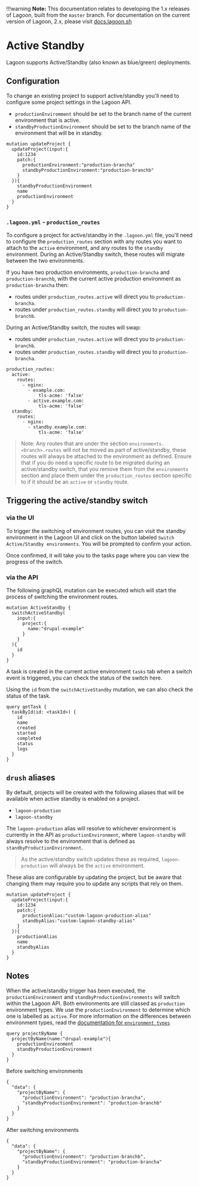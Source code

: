 !!!warning
    **Note:** This documentation relates to developing the 1.x releases of Lagoon, built from the `master` branch.
    For documentation on the current version of Lagoon, 2.x, please visit [docs.lagoon.sh](https://docs.lagoon.sh)

# Active Standby

Lagoon supports Active/Standby (also known as blue/green) deployments.

## Configuration
To change an existing project to support active/standby you'll need to configure some project settings in the Lagoon API.

* `productionEnviromment` should be set to the branch name of the current environment that is active.
* `standbyProductionEnvironment` should be set to the branch name of the environment that will be in standby.

```
mutation updateProject {
  updateProject(input:{
    id:1234
    patch:{
      productionEnvironment:"production-brancha"
      standbyProductionEnvironment:"production-branchb"
    }
  }){
    standbyProductionEnvironment
    name
    productionEnvironment
  }
}
```

### `.lagoon.yml` - `production_routes`
To configure a project for active/standby in the `.lagoon.yml` file, you'll need to configure the `production_routes` section with any routes you want to attach to the `active` environment, and any routes to the `standby` environment. During an Active/Standby switch, these routes will migrate between the two environments.

If you have two production environments, `production-brancha` and `production-branchb`, with the current active production environment as `production-brancha` then:
* routes under `production_routes.active` will direct you to `production-brancha`.
* routes under `production_routes.standby` will direct you to `production-branchb`.

During an Active/Standby switch, the routes will swap:
* routes under `production_routes.active` will direct you to `production-branchb`.
* routes under `production_routes.standby` will direct you to `production-brancha`.

```
production_routes:
  active:
    routes:
      - nginx:
        - example.com:
            tls-acme: 'false'
        - active.example.com:
            tls-acme: 'false'
  standby:
    routes:
      - nginx:
        - standby.example.com:
            tls-acme: 'false'
```

> Note: Any routes that are under the section `environments.<branch>.routes` will not be moved as part of active/standby, these routes will always be attached to the environment as defined. Ensure that if you do need a specific route to be migrated during an active/standby switch, that you remove them from the `environments` section and place them under the `production_routes` section specific to if it should be an `active` or `standby` route.

## Triggering the active/standby switch
### via the UI
To trigger the switching of environment routes, you can visit the standby environment in the Lagoon UI and click on the button labeled `Switch Active/Standby environments`. You will be prompted to confirm your action.

Once confirmed, it will take you to the tasks page where you can view the progress of the switch.

### via the API
The following graphQL mutation can be executed which will start the process of switching the environment routes.
```
mutation ActiveStandby {
  switchActiveStandby(
    input:{
      project:{
        name:"drupal-example"
      }
    }
  ){
    id
  }
}
```

A task is created in the current active environment `tasks` tab when a switch event is triggered, you can check the status of the switch here.

Using the `id` from the `switchActiveStandby` mutation, we can also check the status of the task.
```
query getTask {
  taskById(id: <taskId>) {
    id
    name
    created
    started
    completed
    status
    logs
  }
}
```

## `drush` aliases

By default, projects will be created with the following aliases that will be available when active standby is enabled on a project.
* `lagoon-production`
* `lagoon-standby`

The `lagoon-production` alias will resolve to whichever environment is currently in the API as `productionEnvironment`, where `lagoon-standby` will always resolve to the environment that is defined as `standbyProductionEnvironment`.

> As the active/standby switch updates these as required, `lagoon-production` will always be the `active` environment.

These alias are configurable by updating the project, but be aware that changing them may require you to update any scripts that rely on them.

```
mutation updateProject {
  updateProject(input:{
    id:1234
    patch:{
      productionAlias:"custom-lagoon-production-alias"
      standbyAlias:"custom-lagoon-standby-alias"
    }
  }){
    productionAlias
    name
    standbyAlias
  }
}
```

## Notes

When the active/standby trigger has been executed, the `productionEnvironment` and `standbyProductionEnvironments` will switch within the Lagoon API. Both environments are still classed as `production` environment types. We use the `productionEnvironment` to determine which one is labelled as `active`. For more information on the differences between environment types, read the [documentation for `environment types`](environment_types.md#environment-types)

```
query projectByName {
  projectByName(name:"drupal-example"){
    productionEnvironment
    standbyProductionEnvironment
  }
}
```
Before switching environments
```
{
  "data": {
    "projectByName": {
      "productionEnvironment": "production-brancha",
      "standbyProductionEnvironment": "production-branchb"
    }
  }
}
```
After switching environments
```
{
  "data": {
    "projectByName": {
      "productionEnvironment": "production-branchb",
      "standbyProductionEnvironment": "production-brancha"
    }
  }
}
```